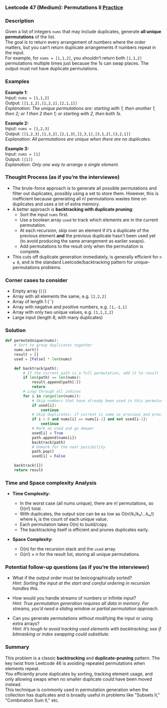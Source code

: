### Leetcode 47 (Medium): Permutations II [Practice](https://leetcode.com/problems/permutations-ii)

### Description  
Given a list of integers `nums` that may include duplicates, generate **all unique permutations** of the list.  
The goal is to return every arrangement of numbers where the order matters, but you can’t return duplicate arrangements if numbers repeat in the input.  
For example, for `nums = [1,1,2]`, you shouldn’t return both `[1,1,2]` permutations multiple times just because the 1s can swap places. The output must not have duplicate permutations.

### Examples  

**Example 1:**  
Input: `nums = [1,1,2]`  
Output: `[[1,1,2],[1,2,1],[2,1,1]]`  
*Explanation: The unique permutations are: starting with 1, then another 1, then 2; or 1 then 2 then 1; or starting with 2, then both 1s.*

**Example 2:**  
Input: `nums = [1,2,3]`  
Output: `[[1,2,3],[1,3,2],[2,1,3],[2,3,1],[3,1,2],[3,2,1]]`  
*Explanation: All permutations are unique when there are no duplicates.*

**Example 3:**  
Input: `nums = [1]`  
Output: `[[1]]`  
*Explanation: Only one way to arrange a single element.*

### Thought Process (as if you’re the interviewee)  
- The brute-force approach is to generate all possible permutations and filter out duplicates, possibly using a set to store them. However, this is inefficient because generating all n! permutations wastes time on duplicates and uses a lot of extra memory.
- A better approach is **backtracking with duplicate pruning**:  
  - Sort the input `nums` first.  
  - Use a boolean array `used` to track which elements are in the current permutation.
  - At each recursion, skip over an element if it’s a duplicate of the previous element **and** the previous duplicate hasn't been used yet (to avoid producing the same arrangement as earlier swaps).
  - Add permutations to the result only when the permutation is complete.
- This cuts off duplicate generation immediately, is generally efficient for `n ≤ 8`, and is the standard Leetcode/backtracking pattern for unique-permutations problems.

### Corner cases to consider  
- Empty array (`[]`)  
- Array with all elements the same, e.g. `[2,2,2]`
- Array of length 1 (``)
- Array with negative and positive numbers, e.g. `[1,-1,1]`
- Array with only two unique values, e.g. `[1,1,2,2]`
- Large input (length 8, with many duplicates)

### Solution

```python
def permuteUnique(nums):
    # Sort to group duplicates together
    nums.sort()
    result = []
    used = [False] * len(nums)
    
    def backtrack(path):
        # If the current path is a full permutation, add it to result
        if len(path) == len(nums):
            result.append(path[:])
            return
        # Loop through all indices
        for i in range(len(nums)):
            # Skip numbers that have already been used in this permutation
            if used[i]:
                continue
            # Skip duplicates: if current is same as previous and previous was not used, skip
            if i > 0 and nums[i] == nums[i-1] and not used[i-1]:
                continue
            # Mark as used and go deeper
            used[i] = True
            path.append(nums[i])
            backtrack(path)
            # Unmark for the next possibility
            path.pop()
            used[i] = False
            
    backtrack([])
    return result
```

### Time and Space complexity Analysis  

- **Time Complexity:**  
  - In the worst case (all nums unique), there are n! permutations, so O(n!) total.
  - With duplicates, the output size can be as low as O(n!/k₁!k₂!...kₘ!) where kⱼ is the count of each unique value.  
  - Each permutation takes O(n) to build/copy.
  - The backtracking itself is efficient and prunes duplicates early.

- **Space Complexity:**  
  - O(n) for the recursion stack and the `used` array.
  - O(n!) × n for the result list, storing all unique permutations.

### Potential follow-up questions (as if you’re the interviewer)  

- What if the output order must be lexicographically sorted?  
  *Hint: Sorting the input at the start and careful ordering in recursion handles this.*

- How would you handle streams of numbers or infinite input?  
  *Hint: True permutation generation requires all data in memory. For streams, you’d need a sliding window or partial permutation approach.*

- Can you generate permutations without modifying the input or using extra arrays?  
  *Hint: It’s tough to avoid tracking used elements with backtracking; see if bitmasking or index swapping could substitute.*

### Summary
This problem is a classic **backtracking** and **duplicate-pruning** pattern. The key twist from Leetcode 46 is avoiding repeated permutations when elements repeat.  
You efficiently prune duplicates by sorting, tracking element usage, and only allowing swaps when no smaller duplicate could have been moved instead.  
This technique is commonly used in permutation generation when the collection has duplicates and is broadly useful in problems like "Subsets II," "Combination Sum II," etc.